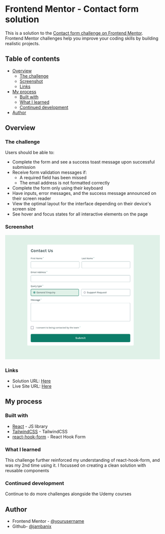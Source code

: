 # Frontend Mentor - Contact form solution

This is a solution to the [Contact form challenge on Frontend Mentor](https://www.frontendmentor.io/challenges/contact-form--G-hYlqKJj). Frontend Mentor challenges help you improve your coding skills by building realistic projects. 

## Table of contents

- [Overview](#overview)
  - [The challenge](#the-challenge)
  - [Screenshot](#screenshot)
  - [Links](#links)
- [My process](#my-process)
  - [Built with](#built-with)
  - [What I learned](#what-i-learned)
  - [Continued development](#continued-development)
- [Author](#author)

## Overview

### The challenge

Users should be able to:

- Complete the form and see a success toast message upon successful submission
- Receive form validation messages if:
  - A required field has been missed
  - The email address is not formatted correctly
- Complete the form only using their keyboard
- Have inputs, error messages, and the success message announced on their screen reader
- View the optimal layout for the interface depending on their device's screen size
- See hover and focus states for all interactive elements on the page

### Screenshot

![preview image](./preview.png)

### Links

- Solution URL: [Here](https://github.com/jambanix/frontendmentor_contact-form)
- Live Site URL: [Here](https://jambanix.github.io/frontendmentor_contact-form/)

## My process

### Built with

- [React](https://reactjs.org/) - JS library
- [TailwindCSS](https://tailwindcss.com/) - TailwindCSS
- [react-hook-form](https://react-hook-form.com/) - React Hook Form

### What I learned

This challenge further reinforced my understanding of react-hook-form, and was my 2nd time using it. I focussed on creating a clean solution with reusable components

### Continued development

Continue to do more challenges alongside the Udemy courses

## Author

- Frontend Mentor - [@yourusername](https://www.frontendmentor.io/profile/jambanix)
- Github- [@jambanix](https://www.github.com/jambanix)
